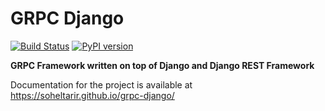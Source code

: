 # GRPC Django
[![Build Status](https://travis-ci.org/soheltarir/grpc-django.svg?branch=master)](https://travis-ci.org/soheltarir/grpc-django)
[![PyPI version](https://badge.fury.io/py/grpc-django.svg)](https://badge.fury.io/py/grpc-django)

**GRPC Framework written on top of Django and Django REST Framework**

Documentation for the project is available at https://soheltarir.github.io/grpc-django/
